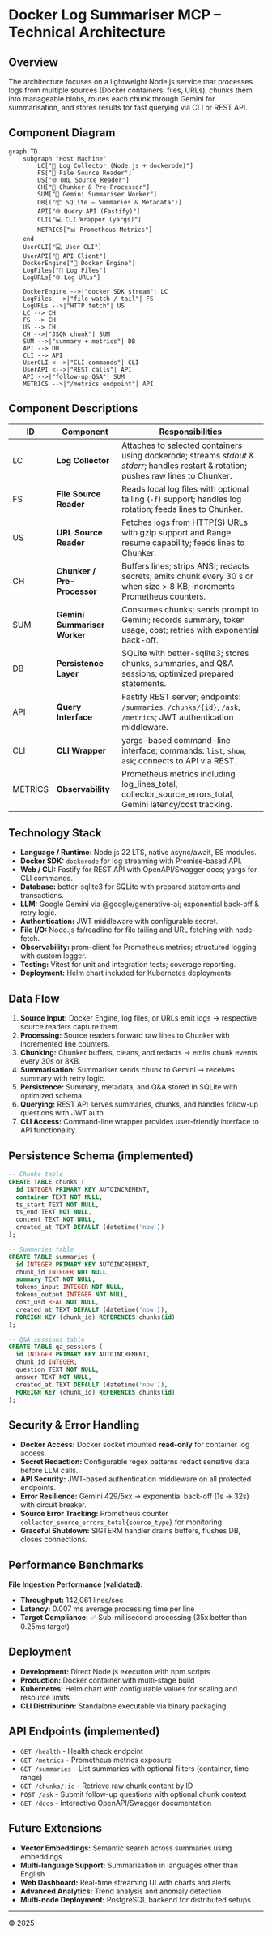 # Docker Log Summariser MCP – Technical Architecture

## Overview
The architecture focuses on a lightweight Node.js service that processes logs from multiple sources (Docker containers, files, URLs), chunks them into manageable blobs, routes each chunk through Gemini for summarisation, and stores results for fast querying via CLI or REST API.

## Component Diagram
```mermaid
graph TD
    subgraph "Host Machine"
        LC["📝 Log Collector (Node.js + dockerode)"]
        FS["📄 File Source Reader"]
        US["🌐 URL Source Reader"]
        CH["🔗 Chunker & Pre-Processor"]
        SUM["🧠 Gemini Summariser Worker"]
        DB[("📦 SQLite – Summaries & Metadata")]
        API["🌐 Query API (Fastify)"]
        CLI["💻 CLI Wrapper (yargs)"]
        METRICS["📊 Prometheus Metrics"]
    end
    UserCLI["💻 User CLI"]
    UserAPI["🔌 API Client"]
    DockerEngine["🐳 Docker Engine"]
    LogFiles["📄 Log Files"]
    LogURLs["🌐 Log URLs"]

    DockerEngine -->|"docker SDK stream"| LC
    LogFiles -->|"file watch / tail"| FS
    LogURLs -->|"HTTP fetch"| US
    LC --> CH
    FS --> CH
    US --> CH
    CH -->|"JSON chunk"| SUM
    SUM -->|"summary + metrics"| DB
    API --> DB
    CLI --> API
    UserCLI <-->|"CLI commands"| CLI
    UserAPI <-->|"REST calls"| API
    API -->|"follow-up Q&A"| SUM
    METRICS -->|"/metrics endpoint"| API
```

## Component Descriptions
| ID | Component | Responsibilities |
|----|-----------|------------------|
| LC | **Log Collector** | Attaches to selected containers using dockerode; streams _stdout_ & _stderr_; handles restart & rotation; pushes raw lines to Chunker. |
| FS | **File Source Reader** | Reads local log files with optional tailing (`-f`) support; handles log rotation; feeds lines to Chunker. |
| US | **URL Source Reader** | Fetches logs from HTTP(S) URLs with gzip support and Range resume capability; feeds lines to Chunker. |
| CH | **Chunker / Pre-Processor** | Buffers lines; strips ANSI; redacts secrets; emits chunk every 30 s or when size > 8 KB; increments Prometheus counters. |
| SUM | **Gemini Summariser Worker** | Consumes chunks; sends prompt to Gemini; records summary, token usage, cost; retries with exponential back-off. |
| DB | **Persistence Layer** | SQLite with better-sqlite3; stores chunks, summaries, and Q&A sessions; optimized prepared statements. |
| API | **Query Interface** | Fastify REST server; endpoints: `/summaries`, `/chunks/{id}`, `/ask`, `/metrics`; JWT authentication middleware. |
| CLI | **CLI Wrapper** | yargs-based command-line interface; commands: `list`, `show`, `ask`; connects to API via REST. |
| METRICS | **Observability** | Prometheus metrics including log_lines_total, collector_source_errors_total, Gemini latency/cost tracking. |

## Technology Stack
* **Language / Runtime:** Node.js 22 LTS, native async/await, ES modules.
* **Docker SDK:** `dockerode` for log streaming with Promise-based API.
* **Web / CLI:** Fastify for REST API with OpenAPI/Swagger docs; yargs for CLI commands.
* **Database:** better-sqlite3 for SQLite with prepared statements and transactions.
* **LLM:** Google Gemini via @google/generative-ai; exponential back-off & retry logic.
* **Authentication:** JWT middleware with configurable secret.
* **File I/O:** Node.js fs/readline for file tailing and URL fetching with node-fetch.
* **Observability:** prom-client for Prometheus metrics; structured logging with custom logger.
* **Testing:** Vitest for unit and integration tests; coverage reporting.
* **Deployment:** Helm chart included for Kubernetes deployments.

## Data Flow
1. **Source Input:** Docker Engine, log files, or URLs emit logs → respective source readers capture them.
2. **Processing:** Source readers forward raw lines to Chunker with incremented line counters.
3. **Chunking:** Chunker buffers, cleans, and redacts → emits chunk events every 30s or 8KB.
4. **Summarisation:** Summariser sends chunk to Gemini → receives summary with retry logic.
5. **Persistence:** Summary, metadata, and Q&A stored in SQLite with optimized schema.
6. **Querying:** REST API serves summaries, chunks, and handles follow-up questions with JWT auth.
7. **CLI Access:** Command-line wrapper provides user-friendly interface to API functionality.

## Persistence Schema (implemented)
```sql
-- Chunks table
CREATE TABLE chunks (
  id INTEGER PRIMARY KEY AUTOINCREMENT,
  container TEXT NOT NULL,
  ts_start TEXT NOT NULL,
  ts_end TEXT NOT NULL,
  content TEXT NOT NULL,
  created_at TEXT DEFAULT (datetime('now'))
);

-- Summaries table  
CREATE TABLE summaries (
  id INTEGER PRIMARY KEY AUTOINCREMENT,
  chunk_id INTEGER NOT NULL,
  summary TEXT NOT NULL,
  tokens_input INTEGER NOT NULL,
  tokens_output INTEGER NOT NULL,
  cost_usd REAL NOT NULL,
  created_at TEXT DEFAULT (datetime('now')),
  FOREIGN KEY (chunk_id) REFERENCES chunks(id)
);

-- Q&A sessions table
CREATE TABLE qa_sessions (
  id INTEGER PRIMARY KEY AUTOINCREMENT,
  chunk_id INTEGER,
  question TEXT NOT NULL,
  answer TEXT NOT NULL,
  created_at TEXT DEFAULT (datetime('now')),
  FOREIGN KEY (chunk_id) REFERENCES chunks(id)
);
```

## Security & Error Handling
* **Docker Access:** Docker socket mounted **read-only** for container log access.
* **Secret Redaction:** Configurable regex patterns redact sensitive data before LLM calls.
* **API Security:** JWT-based authentication middleware on all protected endpoints.
* **Error Resilience:** Gemini 429/5xx → exponential back-off (1s → 32s) with circuit breaker.
* **Source Error Tracking:** Prometheus counter `collector_source_errors_total{source_type}` for monitoring.
* **Graceful Shutdown:** SIGTERM handler drains buffers, flushes DB, closes connections.

## Performance Benchmarks
**File Ingestion Performance (validated):**
* **Throughput:** 142,061 lines/sec
* **Latency:** 0.007 ms average processing time per line
* **Target Compliance:** ✅ Sub-millisecond processing (35x better than 0.25ms target)

## Deployment
* **Development:** Direct Node.js execution with npm scripts
* **Production:** Docker container with multi-stage build
* **Kubernetes:** Helm chart with configurable values for scaling and resource limits
* **CLI Distribution:** Standalone executable via binary packaging

## API Endpoints (implemented)
* `GET /health` - Health check endpoint
* `GET /metrics` - Prometheus metrics exposure
* `GET /summaries` - List summaries with optional filters (container, time range)
* `GET /chunks/:id` - Retrieve raw chunk content by ID
* `POST /ask` - Submit follow-up questions with optional chunk context
* `GET /docs` - Interactive OpenAPI/Swagger documentation

## Future Extensions
* **Vector Embeddings:** Semantic search across summaries using embeddings
* **Multi-language Support:** Summarisation in languages other than English  
* **Web Dashboard:** Real-time streaming UI with charts and alerts
* **Advanced Analytics:** Trend analysis and anomaly detection
* **Multi-node Deployment:** PostgreSQL backend for distributed setups

---
© 2025 
